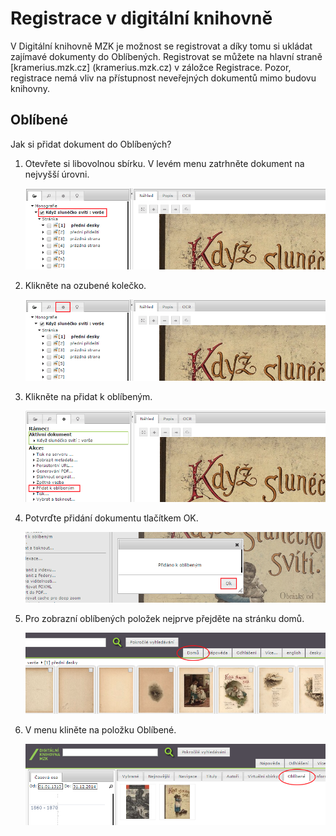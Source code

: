 # Registrace v digitální knihovně

V Digitální knihovně MZK je možnost se registrovat a díky tomu si ukládat zajímavé dokumenty do Oblíbených. Registrovat se můžete na hlavní straně [kramerius.mzk.cz] (kramerius.mzk.cz) v záložce Registrace. Pozor, registrace nemá vliv na přístupnost neveřejných dokumentů mimo budovu knihovny.

## Oblíbené
Jak si přidat dokument do Oblíbených?

1. Otevřete si libovolnou sbírku. V levém menu zatrhněte dokument na nejvyšší úrovni.

    ![](/images/help/registraceOblibene/step1.png)
 
2. Klikněte na ozubené kolečko.

    ![](/images/help/registraceOblibene/step2.png)
 
3. Klikněte na přidat k oblíbeným.

    ![](/images/help/registraceOblibene/step3.png)
    
4. Potvrďte přidání dokumentu tlačítkem OK.

    ![](/images/help/registraceOblibene/step4.png)

5. Pro zobrazní oblíbených položek nejprve přejděte na stránku domů.

    ![](/images/help/registraceOblibene/step5.png)
    
6. V menu kliněte na položku Oblíbené. 

    ![](/images/help/registraceOblibene/step6.png)
